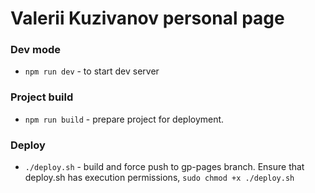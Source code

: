 # Valerii Kuzivanov personal page

### Dev mode
- `npm run dev` - to start dev server

### Project build
- `npm run build` - prepare project for deployment.

### Deploy
- `./deploy.sh` - build and force push to gp-pages branch. Ensure that deploy.sh has execution permissions, `sudo chmod +x ./deploy.sh`
